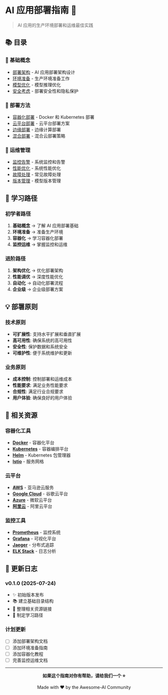 # AI 应用部署指南 🚀

> AI 应用的生产环境部署和运维最佳实践

## 📚 目录

### 🎯 基础概念

- [部署架构](./architecture.md) - AI 应用部署架构设计
- [环境准备](./environment.md) - 生产环境准备工作
- [模型优化](./model-optimization.md) - 模型推理优化
- [安全考虑](./security.md) - 部署安全性和隐私保护

### 🔧 部署方法

- [容器化部署](./containerization.md) - Docker 和 Kubernetes 部署
- [云平台部署](./cloud-deployment.md) - 云平台部署方案
- [边缘部署](./edge-deployment.md) - 边缘计算部署
- [混合部署](./hybrid-deployment.md) - 混合云部署策略

### 🚀 运维管理

- [监控告警](./monitoring.md) - 系统监控和告警
- [性能优化](./performance.md) - 系统性能优化
- [故障处理](./troubleshooting.md) - 常见故障处理
- [版本管理](./version-management.md) - 模型版本管理

## 🎯 学习路径

### 初学者路径

1. **基础概念** → 了解 AI 应用部署基础
2. **环境准备** → 准备生产环境
3. **容器化** → 学习容器化部署
4. **监控运维** → 掌握监控和运维

### 进阶路径

1. **架构优化** → 优化部署架构
2. **性能调优** → 深度性能优化
3. **自动化** → 自动化部署流程
4. **企业级** → 企业级部署方案

## 💡 部署原则

### 技术原则

- **可扩展性**: 支持水平扩展和垂直扩展
- **高可用性**: 确保系统的高可用性
- **安全性**: 保护数据和系统安全
- **可维护性**: 便于系统维护和更新

### 业务原则

- **成本控制**: 控制部署和运维成本
- **性能要求**: 满足业务性能要求
- **合规性**: 满足行业合规要求
- **用户体验**: 确保良好的用户体验

## 🔗 相关资源

### 容器化工具

- **[Docker](https://www.docker.com/)** - 容器化平台
- **[Kubernetes](https://kubernetes.io/)** - 容器编排平台
- **[Helm](https://helm.sh/)** - Kubernetes 包管理器
- **[Istio](https://istio.io/)** - 服务网格

### 云平台

- **[AWS](https://aws.amazon.com/)** - 亚马逊云服务
- **[Google Cloud](https://cloud.google.com/)** - 谷歌云平台
- **[Azure](https://azure.microsoft.com/)** - 微软云平台
- **[阿里云](https://www.aliyun.com/)** - 阿里云平台

### 监控工具

- **[Prometheus](https://prometheus.io/)** - 监控系统
- **[Grafana](https://grafana.com/)** - 可视化平台
- **[Jaeger](https://www.jaegertracing.io/)** - 分布式追踪
- **[ELK Stack](https://www.elastic.co/)** - 日志分析

## 🔄 更新日志

### v0.1.0 (2025-07-24)

- ✨ 初始版本发布
- 📚 建立基础目录结构
- 🔗 整理相关资源链接
- 🎯 制定学习路径

### 计划更新

- [ ] 添加部署架构文档
- [ ] 添加环境准备指南
- [ ] 添加容器化教程
- [ ] 完善监控运维文档

---

<div align="center">

**如果这个指南对你有帮助，请给我们一个 ⭐️**

Made with ❤️ by the Awesome-AI Community

</div>
